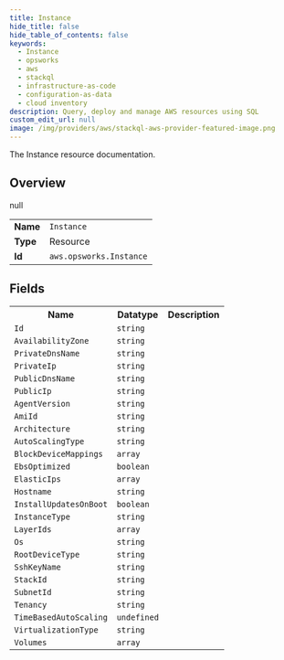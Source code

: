 ```yaml
---
title: Instance
hide_title: false
hide_table_of_contents: false
keywords:
  - Instance
  - opsworks
  - aws
  - stackql
  - infrastructure-as-code
  - configuration-as-data
  - cloud inventory
description: Query, deploy and manage AWS resources using SQL
custom_edit_url: null
image: /img/providers/aws/stackql-aws-provider-featured-image.png
---
```

The Instance resource documentation.

## Overview
<table><tbody>
<tr><td><b>Name</b></td><td><code>Instance</code></td></tr>
<tr><td><b>Type</b></td><td>Resource</td></tr>
null
<tr><td><b>Id</b></td><td><code>aws.opsworks.Instance</code></td></tr>
</tbody></table>

## Fields
<table><tbody>
<tr><th>Name</th><th>Datatype</th><th>Description</th></tr>
<tr><td><code>Id</code></td><td><code>string</code></td><td></td></tr><tr><td><code>AvailabilityZone</code></td><td><code>string</code></td><td></td></tr><tr><td><code>PrivateDnsName</code></td><td><code>string</code></td><td></td></tr><tr><td><code>PrivateIp</code></td><td><code>string</code></td><td></td></tr><tr><td><code>PublicDnsName</code></td><td><code>string</code></td><td></td></tr><tr><td><code>PublicIp</code></td><td><code>string</code></td><td></td></tr><tr><td><code>AgentVersion</code></td><td><code>string</code></td><td></td></tr><tr><td><code>AmiId</code></td><td><code>string</code></td><td></td></tr><tr><td><code>Architecture</code></td><td><code>string</code></td><td></td></tr><tr><td><code>AutoScalingType</code></td><td><code>string</code></td><td></td></tr><tr><td><code>BlockDeviceMappings</code></td><td><code>array</code></td><td></td></tr><tr><td><code>EbsOptimized</code></td><td><code>boolean</code></td><td></td></tr><tr><td><code>ElasticIps</code></td><td><code>array</code></td><td></td></tr><tr><td><code>Hostname</code></td><td><code>string</code></td><td></td></tr><tr><td><code>InstallUpdatesOnBoot</code></td><td><code>boolean</code></td><td></td></tr><tr><td><code>InstanceType</code></td><td><code>string</code></td><td></td></tr><tr><td><code>LayerIds</code></td><td><code>array</code></td><td></td></tr><tr><td><code>Os</code></td><td><code>string</code></td><td></td></tr><tr><td><code>RootDeviceType</code></td><td><code>string</code></td><td></td></tr><tr><td><code>SshKeyName</code></td><td><code>string</code></td><td></td></tr><tr><td><code>StackId</code></td><td><code>string</code></td><td></td></tr><tr><td><code>SubnetId</code></td><td><code>string</code></td><td></td></tr><tr><td><code>Tenancy</code></td><td><code>string</code></td><td></td></tr><tr><td><code>TimeBasedAutoScaling</code></td><td><code>undefined</code></td><td></td></tr><tr><td><code>VirtualizationType</code></td><td><code>string</code></td><td></td></tr><tr><td><code>Volumes</code></td><td><code>array</code></td><td></td></tr>
</tbody></table>